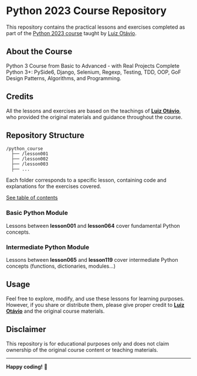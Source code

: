 # Python 2023 Course Repository

This repository contains the practical lessons and exercises completed as part of the [Python 2023 course](https://www.udemy.com/course/python-3-do-zero-ao-avancado/) taught by [Luiz Otávio](https://github.com/luizomf).

## About the Course

Python 3 Course from Basic to Advanced - with Real Projects
Complete Python 3+: PySide6, Django, Selenium, Regexp, Testing, TDD, OOP, GoF Design Patterns, Algorithms, and Programming.

## Credits

All the lessons and exercises are based on the teachings of **[Luiz Otávio](https://github.com/luizomf)**, who provided the original materials and guidance throughout the course.

## Repository Structure

```
/python_course
  ├── /lesson001
  ├── /lesson002
  ├── /lesson003
  ├── ...
```

Each folder corresponds to a specific lesson, containing code and explanations for the exercises covered.

[See table of contents](https://github.com/douglasyabuki/python_course/wiki/Directory-Structure)

### Basic Python Module
Lessons between **lesson001** and **lesson064** cover fundamental Python concepts.

### Intermediate Python Module
Lessons between **lesson065** and **lesson119** cover intermediate Python concepts (functions, dictionaries, modules...)

## Usage

Feel free to explore, modify, and use these lessons for learning purposes. However, if you share or distribute them, please give proper credit to **[Luiz Otávio](https://github.com/luizomf)** and the original course materials.

## Disclaimer

This repository is for educational purposes only and does not claim ownership of the original course content or teaching materials.

---

**Happy coding!** 🚀

